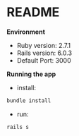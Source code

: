 # README

**Environment**  

- Ruby version: 2.7.1
- Rails version: 6.0.3
- Default Port: 3000

**Running the app**
- install:
```bash
bundle install
```
- run:
```bash
rails s
```
